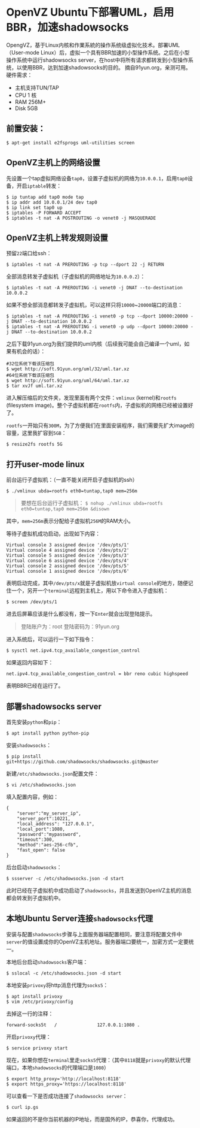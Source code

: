 # OpenVZ Ubuntu下部署UML，启用BBR，加速shadowsocks

OpengVZ，基于Linux内核和作業系統的操作系统级虚拟化技术。部署UML（User-mode Linux）后，虚拟一个具有BBR加速的小型操作系统。之后在小型操作系统中运行shadowsocks server，在host中将所有请求都转发到小型操作系统，以使用BBR，达到加速shadowsocks的目的。
摘自91yun.org，亲测可用。硬件需求：

* 主机支持TUN/TAP
* CPU 1 核
* RAM 256M+
* Disk 5GB

## 前置安装：

```
$ apt-get install e2fsprogs uml-utilities screen
```

## OpenVZ主机上的网络设置

先设置一个tap虚拟网络设备`tap0`，设置子虚拟机的网络为`10.0.0.1`，启用`tap0`设备，开启`iptable`转发：
```
$ ip tuntap add tap0 mode tap
$ ip addr add 10.0.0.1/24 dev tap0
$ ip link set tap0 up
$ iptables -P FORWARD ACCEPT
$ iptables -t nat -A POSTROUTING -o venet0 -j MASQUERADE
```

## OpenVZ主机上转发规则设置

预留`22`端口给ssh：
```
$ iptables -t nat -A PREROUTING -p tcp --dport 22 -j RETURN
```
全部消息转发子虚拟机（子虚拟机的网络地址为`10.0.0.2`）：
```
$ iptables -t nat -A PREROUTING -i venet0 -j DNAT --to-destination 10.0.0.2
```

如果不想全部消息都转发子虚拟机，可以这样只将`10000`~`20000`端口的消息：
```
$ iptables -t nat -A PREROUTING -i venet0 -p tcp --dport 10000:20000 -j DNAT --to-destination 10.0.0.2
$ iptables -t nat -A PREROUTING -i venet0 -p udp --dport 10000:20000 -j DNAT --to-destination 10.0.0.2
```

之后下载91yun.org为我们提供的uml内核（后续我可能会自己编译一个uml，如果有机会的话）：

```
#32位系统下载该压缩包
$ wget http://soft.91yun.org/uml/32/uml.tar.xz 
#64位系统下载该压缩包
$ wget http://soft.91yun.org/uml/64/uml.tar.xz 
$ tar xvJf uml.tar.xz
```

进入解压缩后的文件夹，发现里面有两个文件：`vmlinux` (kernel)和`rootfs` (filesystem image)。整个子虚拟机都在`rootfs`内，子虚拟机的网络已经被设置好了。

`rootfs`一开始只有`300M`，为了方便我们在里面安装程序，我们需要先扩大image的容量，这里我扩容到`5GB`：

```
$ resize2fs rootfs 5G
```

## 打开user-mode linux

前台运行子虚拟机：（一直不能关闭开启子虚拟机的ssh）

```
$ ./vmlinux ubda=rootfs eth0=tuntap,tap0 mem=256m
```

> 要想在后台运行子虚拟机：
> `$ nohup ./vmlinux ubda=rootfs eth0=tuntap,tap0 mem=256m &disown`

其中，`mem=256m`表示分配给子虚拟机`256M`的RAM大小。

等待子虚拟机成功启动，出现如下内容：

```
Virtual console 3 assigned device '/dev/pts/1'
Virtual console 4 assigned device '/dev/pts/2'
Virtual console 5 assigned device '/dev/pts/3'
Virtual console 6 assigned device '/dev/pts/4'
Virtual console 2 assigned device '/dev/pts/5'
Virtual console 1 assigned device '/dev/pts/6'
```

表明启动完成，其中`/dev/pts/x`就是子虚拟机放`virtual console`的地方，随便记住一个，另开一个`terminal`远程到主机上，用以下命令进入子虚拟机：

```
$ screen /dev/pts/1
```

进去后屏幕应该是什么都没有，按一下`Enter`就会出现登陆提示。

> 登陆账户为：root
> 登陆密码为：91yun.org

进入系统后，可以运行一下如下指令：

```
$ sysctl net.ipv4.tcp_available_congestion_control
```

如果返回内容如下：

```
net.ipv4.tcp_available_congestion_control = bbr reno cubic highspeed
```

表明BBR已经在运行了。

## 部署shadowsocks server

首先安装`python`和`pip`：

```
$ apt install python python-pip
```

安装`shadowsocks`：

```
$ pip install git+https://github.com/shadowsocks/shadowsocks.git@master
```

新建`/etc/shadowsocks.json`配置文件：

```
$ vi /etc/shadowsocks.json
```

填入配置内容，例如：

```
{
    "server":"my_server_ip",
    "server_port":10221,
    "local_address": "127.0.0.1",
    "local_port":1080,
    "password":"mypassword",
    "timeout":300,
    "method":"aes-256-cfb",
    "fast_open": false
}
```

后台启动`shadowsocks`：

```
$ ssserver -c /etc/shadowsocks.json -d start
```

此时已经在子虚拟机中成功启动了`shadowsocks`，并且发送到OpenVZ主机的消息都会转发到子虚拟机中。

## 本地Ubuntu Server连接`shadowsocks`代理

安装与配置`shadowsocks`步骤与上面服务器端配置相同，要注意将配置文件中`server`的值设置成你的OpenVZ主机地址。服务器端口要统一，加密方式一定要统一。

本地后台启动`shadowsocks`客户端：

```
$ sslocal -c /etc/shadowsocks.json -d start
```

本地安装`privoxy`将http消息代理为`socks5`：

```
$ apt install privoxy
$ vim /etc/privoxy/config
```

去掉这一行的注释：

```
forward-socks5t   /               127.0.0.1:1080 .
```

开启`privoxy`代理：

```
$ service privoxy start 
```

现在，如果你想在`terminal`里走`socks5`代理：（其中`8118`就是`privoxy`的默认代理端口，本地`shadowsocks`的代理端口是`1080`）

```
$ export http_proxy='http://localhost:8118'
$ export https_proxy='https://localhost:8118'
```

可以查看一下是否成功连接了`shadowsocks server`：

```
$ curl ip.gs
```

如果返回的不是你当前机器的IP地址，而是国外的IP，恭喜你，代理成功。